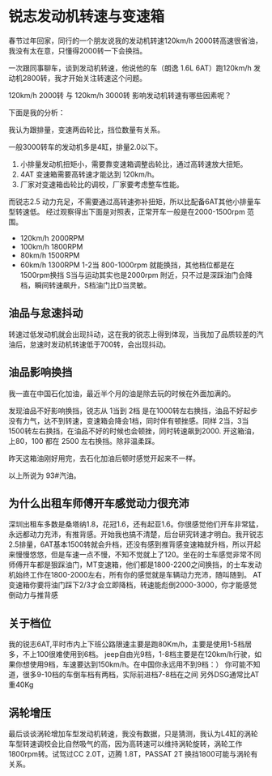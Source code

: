 锐志发动机转速与变速箱
=====
春节过年回家，同行的一个朋友说我的发动机转速120km/h 2000转高速很省油，我没有太在意，只懂得2000转一下会换挡。

一次跟同事聊车，谈到发动机转速，他说他的车（朗逸 1.6L 6AT）跑120km/h 发动机2800转，我才开始关注转速这个问题。

120km/h 2000转 与 120km/h 3000转 影响发动机转速有哪些因素呢？

下面是我的分析：

我认为跟排量，变速两齿轮比，挡位数量有关系。

一般3000转车的发动机多是4缸，排量2.0以下。

 1. 小排量发动机扭矩小，需要靠变速箱调整齿轮比，通过高转速放大扭矩。
 1. 4AT 变速箱需要高转速才能达到 120km/h。
 1. 厂家对变速箱齿轮比的调校，厂家要考虑整车性能。

而锐志2.5 动力充足，不需要通过高转速弥补扭矩，所以比配备6AT其他小排量车型转速低。
经过观察得出下面是对照表，正常开车一般是在2000-1500rpm 范围。
 * 120km/h 2000RPM
 * 100km/h 1800RPM
 * 80km/h 1500RPM
 * 60km/h 1300RPM
1-2当 800-1000rpm 就能换挡，其他档位都是在1500rpm换挡
S当与运动其实也是2000rpm 附近，只不过是深踩油门会降档，瞬间转速飙升，S档油门比D当灵敏。

油品与怠速抖动
-----
转速过低发动机就会出现抖动，这在我的锐志上得到体现，当我加了品质较差的汽油后，怠速时发动机转速低于700转，会出现抖动。

油品影响换挡
-----
我一直在中国石化加油，最近半个月的油是除去玩的时候在外面加满的。

发现油品不好影响换挡，锐志从 1当到 2档 是在1000转左右换挡，油品不好起步没有力气，达不到转速，变速箱会降会1档，同时伴有顿挫感。同样 2当，3当 1500转左右换挡，在油品不好的时候也会顿挫，同时转速飙到2000.
开这箱油，上80，100 都在 2500 左右换挡。除非温柔踩。

昨天这箱油刚好用完，去石化加油后顿时感觉开起来不一样。

以上所说为 93#汽油。


为什么出租车师傅开车感觉动力很充沛
-------
深圳出租车多数是桑塔纳1.8，花冠1.6，还有起亚1.6。你很感觉他们开车非常猛，永远都动力充沛，有推背感。开始我也搞不清楚，后台研究转速才明白。我开锐志2.5排量，6AT基本1500转就会升档，还没有感到推背感变速箱就升档，所以开起来慢慢悠悠，但是车速一点不慢，不知不觉就上了120。坐在的士车感觉非常不同师傅开车都是狠踩油门，MT变速箱，他们都是1800-2200之间换挡，的士车发动机始终工作在1800-2000左右，所有你的感觉就是车辆动力充沛，随叫随到。
AT变速箱你要将油门踩下2/3才会立即降档，转速能彪倒2000-3000，你才能感觉倒动力与推背感

关于档位
--------
我的锐志6AT,平时市内上下班公路限速主要是跑80Km/h，主要是使用1-5档居多，不上100很难使用到6档。
jeep自由光9档，1-8档主要是在120km/h行驶，如果你想使用9档，车速要达到150km/h。在中国你永远用不到9档：）
你可能不知道，很多9-10档的车倒车档有两档，实际前进档7-8档在之间
另外DSG通常比AT重40Kg

涡轮增压
--------
最后谈谈涡轮增加车型发动机转速，我没有数据，只是猜测，我认为L4缸的涡轮车型转速调校会比自然吸气的高，因为高转速可以维持涡轮旋转，涡轮工作1800rpm转。试驾过CC 2.0T，迈腾 1.8T，PASSAT 2T 换挡1800可能与涡轮有关系。
